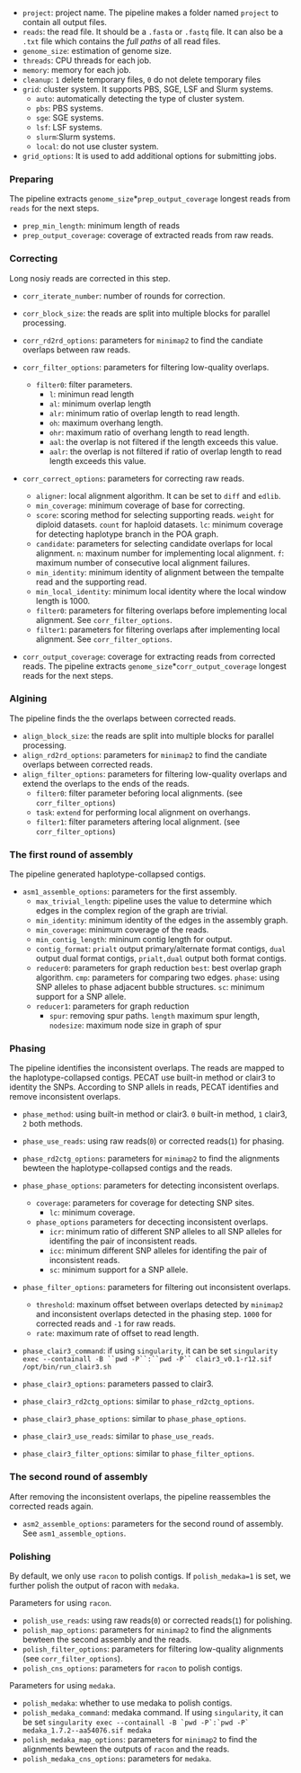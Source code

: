 ### 
+ `project`: project name. The pipeline makes a folder named `project` to contain all output files.
+ `reads`: the read file. It should be a `.fasta` or `.fastq` file. It can also be a `.txt` file which contains the *full paths* of all read files. 
+ `genome_size`: estimation of genome size.
+ `threads`: CPU threads for each job.
+ `memory`: memory for each job.
+ `cleanup`: `1` delete temporary files, `0` do not delete temporary files
+ `grid`: cluster system. It supports PBS, SGE, LSF and Slurm systems.
    + `auto`: automatically detecting the type of cluster system.
    + `pbs`: PBS systems.
    + `sge`: SGE systems.
    + `lsf`: LSF systems.
    + `slurm`:Slurm systems.
    + `local`: do not use cluster system.
+ `grid_options`: It is used to add additional options for submitting jobs.

### Preparing
The pipeline extracts `genome_size`*`prep_output_coverage` longest reads from `reads` for the next steps.
+ `prep_min_length`: minimum length of reads
+ `prep_output_coverage`: coverage of extracted reads from raw reads.

### Correcting
Long nosiy reads are corrected in this step.
+ `corr_iterate_number`: number of rounds for correction.
+ `corr_block_size`: the reads are split into multiple blocks for parallel processing.
+ `corr_rd2rd_options`: parameters for `minimap2` to find the candiate overlaps between raw reads. 
+ `corr_filter_options`: parameters for filtering low-quality overlaps.
    + `filter0`: filter parameters.
        + `l`: minimun read length
        + `al`: minimum overlap length
        + `alr`: minimum ratio of overlap length to read length. 
        + `oh`: maximum overhang length.
        + `ohr`: maximum ratio of overhang length to read length. 
        + `aal`: the overlap is not filtered if the length exceeds this value.
        + `aalr`: the overlap is not filtered if ratio of overlap length to read length exceeds this value.
+ `corr_correct_options`: parameters for correcting raw reads. 
    + `aligner`: local alignment algorithm. It can be set to `diff` and `edlib`.
    + `min_coverage`: minimum coverage of base for correcting.
    + `score`: scoring method for selecting supporting reads. `weight` for diploid datasets. `count` for haploid datasets. `lc`: minimum coverage for detecting haplotype branch in the POA graph.
    + `candidate`: parameters for selecting candidate overlaps for local alignment. `n`: maxinum number for implementing local alignment. `f`:  maximum number of consecutive local alignment failures.
    + `min_identity`: minimum identity of alignment between the tempalte read and the supporting read.
    + `min_local_identity`: minimum local identity where the local window length is 1000.
    + `filter0`: parameters for filtering overlaps before implementing local alignment. See `corr_filter_options`.
    + `filter1`: parameters for filtering overlaps after implementing local alignment. See `corr_filter_options`.

+ `corr_output_coverage`: coverage for extracting reads from corrected reads. The pipeline extracts `genome_size`*`corr_output_coverage` longest reads for the next steps.

### Algining
The pipeline finds the the overlaps between corrected reads.
+ `align_block_size`: the reads are split into multiple blocks for parallel processing.
+ `align_rd2rd_options`: parameters for `minimap2` to find the candiate overlaps between corrected reads.
+ `align_filter_options`: parameters for filtering low-quality overlaps and extend the overlaps to the ends of the reads. 
    + `filter0`: filter parameter beforing local alignments. (see `corr_filter_options`)
    + `task`: `extend` for performing local alignment on overhangs.
    + `filter1`: filter parameters aftering local alignment. (see `corr_filter_options`)

### The first round of assembly
The pipeline generated haplotype-collapsed contigs.
+ `asm1_assemble_options`: parameters for the first assembly. 
    + `max_trivial_length`: pipeline uses the value to determine which edges in the complex region of the graph are trivial.
    + `min_identity`: minimum identity of the edges in the assembly graph.
    + `min_coverage`: minimum coverage of the reads. 
    + `min_contig_length`: mininum contig length for output.
    + `contig_format`: `prialt` output primary/alternate format contigs, `dual` output dual format contigs, `prialt,dual` output both format contigs. 
    + `reducer0`: parameters for graph reduction
         `best`: best overlap graph algorithm. `cmp`: parameters for comparing two edges.
         `phase`: using SNP alleles to phase adjacent bubble structures. `sc`: minimum support for a SNP allele.
    + `reducer1`: parameters for graph reduction
        + `spur`: removing spur paths. `length` maximum spur length, `nodesize`: maximum node size in graph of spur

### Phasing
The pipeline identifies the inconsistent overlaps. The reads are mapped to the haplotype-collapsed contigs. PECAT use built-in method or clair3 to identity the SNPs. According to SNP allels in reads, PECAT identifies and remove inconsistent overlaps.
+ `phase_method`: using built-in method or clair3. `0` built-in method, `1` clair3, `2` both methods.
+ `phase_use_reads`: using raw reads(`0`) or corrected reads(`1`) for phasing. 
+ `phase_rd2ctg_options`: parameters for `minimap2` to find the alignments bewteen the haplotype-collapsed contigs and the reads.
+ `phase_phase_options`: parameters for detecting inconsistent overlaps.
    + `coverage`: parameters for coverage for detecting SNP sites.
        + `lc`: minimum coverage.
    + `phase_options` parameters for dececting inconsistent overlaps.
        + `icr`: minimum ratio of different SNP alleles to all SNP alleles for identifing the pair of inconsistent reads.
        + `icc`: minimum different SNP alleles for identifing the pair of inconsistent reads.
        + `sc`: minimum support for a SNP allele.
+ `phase_filter_options`: parameters for filtering out inconsistent overlaps.
    + `threshold`: maxinum offset between overlaps detected by `minimap2` and inconsistent overlaps detected in the phasing step. `1000` for corrected reads and `-1` for raw reads.
    + `rate`: maximum rate of offset to read length.

+ `phase_clair3_command`: if using `singularity`, it can be set `singularity exec --containall -B ``pwd -P``:``pwd -P`` clair3_v0.1-r12.sif /opt/bin/run_clair3.sh`
+ `phase_clair3_options`: parameters passed to clair3.
+ `phase_clair3_rd2ctg_options`: similar to `phase_rd2ctg_options`.
+ `phase_clair3_phase_options`: similar to `phase_phase_options`.
+ `phase_clair3_use_reads`: similar to `phase_use_reads`.
+ `phase_clair3_filter_options`: similar to `phase_filter_options`.


### The second round of assembly
After removing the inconsistent overlaps, the pipeline reassembles the corrected reads again.
+ `asm2_assemble_options`: parameters for the second round of assembly. See `asm1_assemble_options`.

### Polishing
By default, we only use `racon` to polish contigs. If `polish_medaka=1` is set, we further polish the output of racon with `medaka`.

Parameters for using `racon`.
+ `polish_use_reads`:  using raw reads(`0`) or corrected reads(`1`) for polishing. 
+ `polish_map_options`: parameters for `minimap2` to find the alignments bewteen the second assembly and the reads.
+ `polish_filter_options`: parameters for filtering low-quality alignments (see `corr_filter_options`). 
+ `polish_cns_options`: parameters for `racon` to polish contigs.

Parameters for using `medaka`.
+ `polish_medaka`: whether to use medaka to polish contigs.
+ `polish_medaka_command`: medaka command. If using `singularity`, it can be set ```singularity exec --containall -B `pwd -P`:`pwd -P` medaka_1.7.2--aa54076.sif medaka``` 
+ `polish_medaka_map_options`: parameters for `minimap2` to find the alignments bewteen the outputs of `racon` and the reads.
+ `polish_medaka_cns_options`: parameters for `medaka`.


